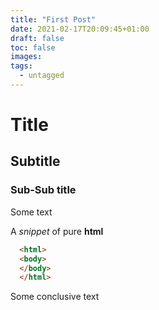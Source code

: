 ```yaml
---
title: "First Post"
date: 2021-02-17T20:09:45+01:00
draft: false
toc: false
images:
tags:
  - untagged
---
```


# Title
## Subtitle
### Sub-Sub title
Some text

A *snippet* of pure **html**
``` html
  <html>
  <body>
  </body>
  </html>
```
Some conclusive text